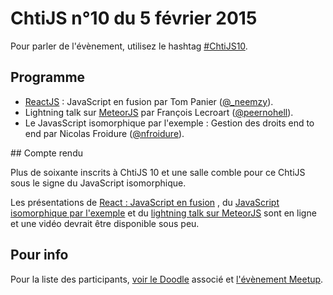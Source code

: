 <!--VarStream
title=ChtiJS #10
description=Découvrez le contenu du ChtiJS n°10 avec les présentations de \
Nicolas Froidure, François Lecroart et Tom Panier.
created=2015-02-05 19:00:00
keywords.+=ReactJS
keywords.+=MeteorJS
keywords.+=AngularJS
keywords.+=NodeJS
keywords.+=JavaScript isomorphique
lang=fr
location=FR
-->

# ChtiJS n°10 du 5 février 2015

Pour parler de l'évènement, utilisez le hashtag
 [#ChtiJS10](https://twitter.com/search?q=%23ChtiJS10&src=hash).

## Programme

* [ReactJS](http://reactjs.org/) : JavaScript en fusion par Tom Panier ([@_neemzy](https://twitter.com/_neemzy)).
* Lightning talk sur [MeteorJS](https://meteorjs.org) par François Lecroart ([@peernohell](https://twitter.com/peernohell)).
* Le JavasScript isomorphique par l'exemple : Gestion des droits end to end par Nicolas Froidure ([@nfroidure](https://twitter.com/nfroidure)).

## Compte rendu

Plus de soixante inscrits à ChtiJS 10 et une salle comble pour ce ChtiJS sous
 le signe du JavaScript isomorphique.

Les présentations de [React : JavaScript en fusion](http://slides.com/neemzy/react#/)
 , du [JavaScript isomorphique par l'exemple](http://slides.com/nfroidure/isomorphisme_par_exemple#/) et du [lightning talk sur MeteorJS](https://docs.google.com/presentation/d/1xohSU3eG63rNZkjzGJkSrB6IX3pm9oYSmt8hf1Tfzes/edit?usp=sharing)
 sont en ligne et une vidéo devrait être disponible sous peu.

## Pour info

Pour la liste des participants,
 [voir le Doodle](http://doodle.com/bmn94a7454xwu4y5) associé et
 [l'évènement Meetup](http://www.meetup.com/FranceJS/events/219801991/).

